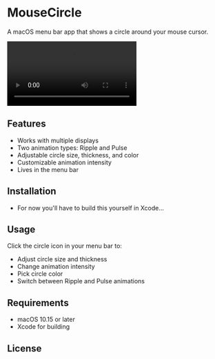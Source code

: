 # MouseCircle

A macOS menu bar app that shows a circle around your mouse cursor.

![App Demo](images/mouseCircle.mp4)

## Features

- Works with multiple displays
- Two animation types: Ripple and Pulse
- Adjustable circle size, thickness, and color
- Customizable animation intensity
- Lives in the menu bar

## Installation

- For now you'll have to build this yourself in Xcode...

## Usage

Click the circle icon in your menu bar to:
- Adjust circle size and thickness
- Change animation intensity
- Pick circle color
- Switch between Ripple and Pulse animations

## Requirements

- macOS 10.15 or later
- Xcode for building


## License


